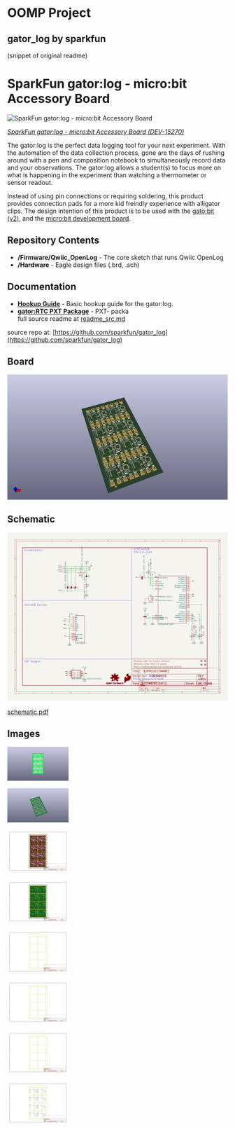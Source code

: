 # OOMP Project  
## gator_log  by sparkfun  
  
(snippet of original readme)  
  
SparkFun gator:log - micro:bit Accessory Board  
========================================  
  
![SparkFun gator:log - micro:bit Accessory Board](https://cdn.sparkfun.com/assets/parts/1/3/7/4/1/15270-SparkFun_gator-log_-_micro-bit_Accessory_Board-01b.jpg)  
  
[*SparkFun gator:log - micro:bit Accessory Board (DEV-15270)*](https://www.sparkfun.com/products/15270)  
  
The gator:log is the perfect data logging tool for your next experiment. With the automation of the data collection process, gone are the days of rushing around with a pen and composition notebook to simultaneously record data and your observations. The gator:log allows a student(s) to focus more on what is happening in the experiment than watching a thermometer or sensor readout.  
  
Instead of using pin connections or requiring soldering, this product provides connection pads for a more kid freindly experience with alligator clips. The design intention of this product is to be used with the [gato:bit (v2)](https://www.sparkfun.com/products/15162), and the [micro:bit development board](https://www.sparkfun.com/products/14208).  
  
Repository Contents  
-------------------  
  
* **/Firmware/Qwiic_OpenLog** - The core sketch that runs Qwiic OpenLog  
* **/Hardware** - Eagle design files (.brd, .sch)  
  
Documentation  
--------------  
  
* **[Hookup Guide](https://learn.sparkfun.com/tutorials/sparkfun-gatorlog-hookup-guide)** - Basic hookup guide for the gator:log.  
* **[gator:RTC PXT Package](https://github.com/sparkfun/pxt-gator-log)** - PXT- packa  
  full source readme at [readme_src.md](readme_src.md)  
  
source repo at: [https://github.com/sparkfun/gator_log](https://github.com/sparkfun/gator_log)  
## Board  
  
[![working_3d.png](working_3d_600.png)](working_3d.png)  
## Schematic  
  
[![working_schematic.png](working_schematic_600.png)](working_schematic.png)  
  
[schematic pdf](working_schematic.pdf)  
## Images  
  
[![working_3D_bottom.png](working_3D_bottom_140.png)](working_3D_bottom.png)  
  
[![working_3D_top.png](working_3D_top_140.png)](working_3D_top.png)  
  
[![working_assembly_page_01.png](working_assembly_page_01_140.png)](working_assembly_page_01.png)  
  
[![working_assembly_page_02.png](working_assembly_page_02_140.png)](working_assembly_page_02.png)  
  
[![working_assembly_page_03.png](working_assembly_page_03_140.png)](working_assembly_page_03.png)  
  
[![working_assembly_page_04.png](working_assembly_page_04_140.png)](working_assembly_page_04.png)  
  
[![working_assembly_page_05.png](working_assembly_page_05_140.png)](working_assembly_page_05.png)  
  
[![working_assembly_page_06.png](working_assembly_page_06_140.png)](working_assembly_page_06.png)  
